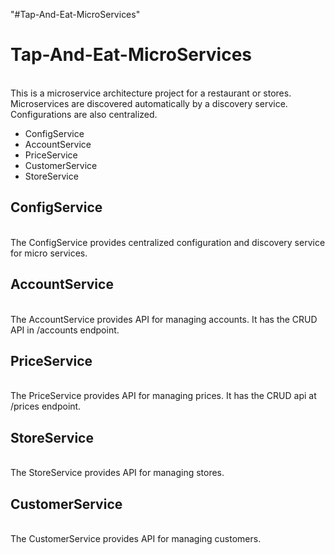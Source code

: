 "#Tap-And-Eat-MicroServices" 

<h1>Tap-And-Eat-MicroServices</h1>
</br>
This is a microservice architecture project for a restaurant or stores. Microservices are discovered automatically by a discovery service. Configurations are also centralized.
<ul>
<li>ConfigService</li>
<li>AccountService</li>
<li>PriceService</li>
<li>CustomerService</li>
<li>StoreService</li>
</ul>
<h2>ConfigService</h2>
</br>
The ConfigService provides centralized configuration and discovery service for micro services.
<h2>AccountService</h2>
</br>
The AccountService provides API for managing accounts. It has the CRUD API in /accounts endpoint.
<h2>PriceService</h2>
</br>
The PriceService provides API for managing prices. It has the CRUD api at /prices endpoint.
<h2>StoreService</h2>
</br>
The StoreService provides API for managing stores.
<h2>CustomerService</h2>
</br>
The CustomerService provides API for managing customers.
